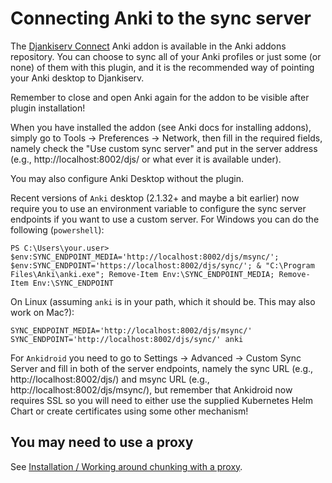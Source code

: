 # Connecting Anki to the sync server

The [Djankiserv Connect](https://ankiweb.net/shared/info/1724518526) Anki addon is available in the Anki addons repository. You can choose to sync all of your Anki profiles or just some (or none) of them with this plugin, and it is the recommended way of pointing your Anki desktop to Djankiserv.

Remember to close and open Anki again for the addon to be visible after plugin installation!

When you have installed the addon (see Anki docs for installing addons), simply go to Tools -> Preferences -> Network, then fill in the required fields, namely check the "Use custom sync server" and put in the server address (e.g., http://localhost:8002/djs/ or what ever it is available under).

You may also configure Anki Desktop without the plugin.

Recent versions of `Anki` desktop (2.1.32+ and maybe a bit earlier) now require you to use an environment variable to configure the sync server endpoints if you want to use a custom server. For Windows you can do the following (`powershell`):

```
PS C:\Users\your.user> $env:SYNC_ENDPOINT_MEDIA='http://localhost:8002/djs/msync/'; $env:SYNC_ENDPOINT='https://localhost:8002/djs/sync/'; & "C:\Program Files\Anki\anki.exe"; Remove-Item Env:\SYNC_ENDPOINT_MEDIA; Remove-Item Env:\SYNC_ENDPOINT
```

On Linux (assuming `anki` is in your path, which it should be. This may also work on Mac?):

```
SYNC_ENDPOINT_MEDIA='http://localhost:8002/djs/msync/' SYNC_ENDPOINT='http://localhost:8002/djs/sync/' anki
```

For `Ankidroid` you need to go to Settings -> Advanced -> Custom Sync Server and fill in both of the server endpoints, namely the sync URL (e.g., http://localhost:8002/djs/) and msync URL (e.g., http://localhost:8002/djs/msync/), but remember that Ankidroid now requires SSL so you will need to either use the supplied Kubernetes Helm Chart or create certificates using some other mechanism!

## You may need to use a proxy

See [Installation / Working around chunking with a proxy](./installation.md#working-around-chunking-with-a-proxy).
